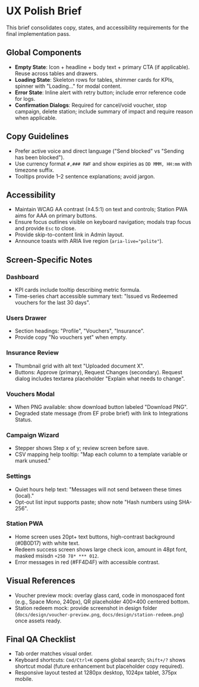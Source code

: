 # UX Polish Brief

This brief consolidates copy, states, and accessibility requirements for the
final implementation pass.

## Global Components

- **Empty State**: Icon + headline + body text + primary CTA (if applicable).
  Reuse across tables and drawers.
- **Loading State**: Skeleton rows for tables, shimmer cards for KPIs, spinner
  with "Loading…" for modal content.
- **Error State**: Inline alert with retry button; include error reference code
  for logs.
- **Confirmation Dialogs**: Required for cancel/void voucher, stop campaign,
  delete station; include summary of impact and require reason when applicable.

## Copy Guidelines

- Prefer active voice and direct language ("Send blocked" vs "Sending has been
  blocked").
- Use currency format `#,### RWF` and show expiries as `DD MMM, HH:mm` with
  timezone suffix.
- Tooltips provide 1–2 sentence explanations; avoid jargon.

## Accessibility

- Maintain WCAG AA contrast (≥4.5:1) on text and controls; Station PWA aims for
  AAA on primary buttons.
- Ensure focus outlines visible on keyboard navigation; modals trap focus and
  provide `Esc` to close.
- Provide skip-to-content link in Admin layout.
- Announce toasts with ARIA live region (`aria-live="polite"`).

## Screen-Specific Notes

### Dashboard

- KPI cards include tooltip describing metric formula.
- Time-series chart accessible summary text: "Issued vs Redeemed vouchers for
  the last 30 days".

### Users Drawer

- Section headings: "Profile", "Vouchers", "Insurance".
- Provide copy "No vouchers yet" when empty.

### Insurance Review

- Thumbnail grid with alt text "Uploaded document X".
- Buttons: Approve (primary), Request Changes (secondary). Request dialog
  includes textarea placeholder "Explain what needs to change".

### Vouchers Modal

- When PNG available: show download button labeled "Download PNG".
- Degraded state message (from EF probe brief) with link to Integrations Status.

### Campaign Wizard

- Stepper shows Step x of y; review screen before save.
- CSV mapping help tooltip: "Map each column to a template variable or mark
  unused."

### Settings

- Quiet hours help text: "Messages will not send between these times (local)."
- Opt-out list input supports paste; show note "Hash numbers using SHA-256".

### Station PWA

- Home screen uses 20pt+ text buttons, high-contrast background (#0B0D17) with
  white text.
- Redeem success screen shows large check icon, amount in 48pt font, masked
  msisdn `+250 78* *** 012`.
- Error messages in red (#FF4D4F) with accessible contrast.

## Visual References

- Voucher preview mock: overlay glass card, code in monospaced font (e.g., Space
  Mono, 240px), QR placeholder 400×400 centered bottom.
- Station redeem mock: provide screenshot in design folder
  (`docs/design/voucher-preview.png`, `docs/design/station-redeem.png`) once
  assets ready.

## Final QA Checklist

- Tab order matches visual order.
- Keyboard shortcuts: `Cmd/Ctrl+K` opens global search; `Shift+/?` shows
  shortcut modal (future enhancement but placeholder copy required).
- Responsive layout tested at 1280px desktop, 1024px tablet, 375px mobile.
